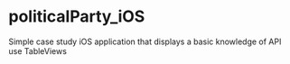 # politicalParty_iOS
Simple case study iOS application that displays a basic knowledge of API use TableViews
